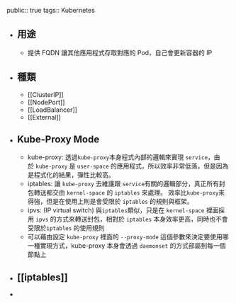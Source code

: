public:: true
tags:: Kubernetes

- ## 用途
	- 提供 FQDN 讓其他應用程式存取對應的 Pod，自己會更新容器的 IP
- ## 種類
	- [[ClusterIP]]
	- [[NodePort]]
	- [[LoadBalancer]]
	- [[External]]
- ## Kube-Proxy Mode
	- kube-proxy: 透過`kube-proxy`本身程式內部的邏輯來實現 `service`，由於 `kube-proxy` 是 `user-space` 的應用程式，所以效率非常低落，但是因為是程式化的結果，彈性比較高。
	- iptables: 讓 `kube-proxy` 去維護跟 `service`有關的邏輯部分，真正所有封包轉送都交由 `kernel-space` 的 `iptables` 來處理。 效率比`kube-proxy`來得強，但是在使用上則是會受限於 `iptables` 的規則與框架。
	- ipvs: (IP virtual switch) 與`iptables`類似，只是在 `kernel-space` 裡面採用 `ipvs` 的方式來轉送封包，相對於 `iptables` 本身效率更高，同時也不會受限於`iptables` 的使用規則
	- 可以藉由設定 `kube-proxy` 裡面的 `--proxy-mode` 這個參數來決定要使用哪一種實現方式，kube-proxy 本身會透過 `daemonset` 的方式部屬到每一個節點上
- ## [[iptables]]
-